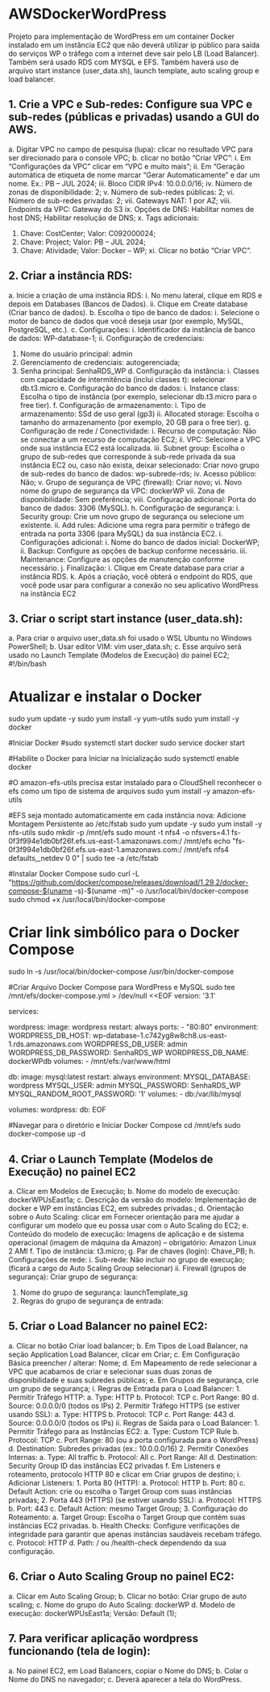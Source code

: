 # AWSDockerWordPress
Projeto para implementação de WordPress em um container Docker instalado em um instância EC2 que não deverá utilizar ip público para saída do serviços WP o tráfego com a internet
deve sair pelo LB (Load Balancer). Também será usado RDS com MYSQL e EFS. Também haverá uso de arquivo start instance (user_data.sh), launch template, auto scaling group e load balancer.

## 1.	Crie a VPC e Sub-redes: Configure sua VPC e sub-redes (públicas e privadas) usando a GUI do AWS.
a.	Digitar VPC no campo de pesquisa (lupa): clicar no resultado VPC para ser direcionado para o console VPC;
b.	clicar no botão “Criar VPC”:
i.	Em “Configurações da VPC” clicar em “VPC e muito mais”;
ii.	Em “Geração automática de etiqueta de nome marcar “Gerar Automaticamente” e dar um nome. Ex.: PB – JUL 2024;
iii.	Bloco CIDR IPv4: 10.0.0.0/16;
iv.	Número de zonas de disponibilidade: 2;
v.	Número de sub-redes públicas: 2;
vi.	Número de sub-redes privadas: 2;
vii.	Gateways NAT: 1 por AZ;
viii.	Endpoints da VPC: Gateway do S3
ix.	Opções de DNS: Habilitar nomes de host DNS; Habilitar resolução de DNS;
x.	Tags adicionais: 
1.	Chave: CostCenter; Valor: C092000024;
2.	Chave: Project; Valor: PB – JUL 2024;
3.	Chave: Atividade; Valor: Docker – WP;
xi.	Clicar no botão “Criar VPC”.

## 2.	Criar a instância RDS: 
a.	Inicie a criação de uma instância RDS:
i.	No menu lateral, clique em RDS e depois em Databases (Bancos de Dados).
ii.	Clique em Create database (Criar banco de dados).
b.	Escolha o tipo de banco de dados:
i.	Selecione o motor de banco de dados que você deseja usar (por exemplo, MySQL, PostgreSQL, etc.).
c.	Configurações: 
i.	Identificador da instância de banco de dados: WP-database-1;
ii.	Configuração de credenciais:
1.	Nome do usuário principal: admin
2.	Gerenciamento de credenciais: autogerenciada;
3.	Senha principal: SenhaRDS_WP
d.	Configuração da instância:
i.	Classes com capacidade de intermitência (inclui classes t): selecionar db.t3.micro
e.	Configuração do banco de dados:
i.	Instance class: Escolha o tipo de instância (por exemplo, selecionar db.t3.micro para o free tier).
f.	Configuração de armazenamento:
i.	Tipo de armazenamento: SSd de uso geral (gp3)
ii.	Allocated storage: Escolha o tamanho do armazenamento (por exemplo, 20 GB para o free tier).
g.	Configuração de rede / Conectividade:
i.	Recurso de computação: Não se conectar a um recurso de computação EC2;
ii.	VPC: Selecione a VPC onde sua instância EC2 está localizada.
iii.	Subnet group: Escolha o grupo de sub-redes que corresponde à sub-rede privada da sua instância EC2 ou, caso não exista, deixar selecionado: Criar novo grupo de sub-redes do banco de dados: wp-subrede-rds;
iv.	Acesso público: Não;
v.	Grupo de segurança de VPC (firewall): Criar novo;
vi.	Novo nome do grupo de segurança da VPC: dockerWP
vii.	Zona de disponibilidade: Sem preferência;
viii.	Configuração adicional: Porta do banco de dados: 3306 (MySQL).
h.	Configuração de segurança:
i.	Security group: Crie um novo grupo de segurança ou selecione um existente.
ii.	Add rules: Adicione uma regra para permitir o tráfego de entrada na porta 3306 (para MySQL) da sua instância EC2.
i.	Configurações adicional:
i.	Nome do banco de dados inicial: DockerWP;
ii.	Backup: Configure as opções de backup conforme necessário.
iii.	Maintenance: Configure as opções de manutenção conforme necessário.
j.	Finalização:
i.	Clique em Create database para criar a instância RDS.
k.	Após a criação, você obterá o endpoint do RDS, que você pode usar para configurar a conexão no seu aplicativo WordPress na instância EC2

## 3.	Criar o script start instance (user_data.sh):
a.	Para criar o arquivo user_data.sh foi usado o WSL Ubuntu no Windows PowerShell;
b.	Usar editor VIM: vim user_data.sh;
c.	Esse arquivo será usado no Launch Template (Modelos de Execução) do painel EC2;
  #!/bin/bash
# Atualizar e instalar o Docker
sudo yum update -y
sudo yum install -y yum-utils
sudo yum install -y docker

#Iniciar Docker
#sudo systemctl start docker
sudo service docker start

#Habilite o Docker para Iniciar na Inicialização
sudo systemctl enable docker

#O amazon-efs-utils precisa estar instalado para o CloudShell reconhecer o efs como um tipo de sistema de arquivos
sudo yum install -y amazon-efs-utils

#EFS seja montado automaticamente em cada instância nova: Adicione Montagem Persistente ao /etc/fstab
sudo yum update -y
sudo yum install -y nfs-utils
sudo mkdir -p /mnt/efs
sudo mount -t nfs4 -o nfsvers=4.1 fs-0f3f994e1db0bf26f.efs.us-east-1.amazonaws.com:/ /mnt/efs
echo "fs-0f3f994e1db0bf26f.efs.us-east-1.amazonaws.com:/ /mnt/efs nfs4 defaults,_netdev 0 0" | sudo tee -a /etc/fstab

#Instalar Docker Compose
sudo curl -L "https://github.com/docker/compose/releases/download/1.29.2/docker-compose-$(uname -s)-$(uname -m)" -o /usr/local/bin/docker-compose
sudo chmod +x /usr/local/bin/docker-compose

# Criar link simbólico para o Docker Compose
sudo ln -s /usr/local/bin/docker-compose /usr/bin/docker-compose

#Criar Arquivo Docker Compose para WordPress e MySQL
sudo tee /mnt/efs/docker-compose.yml > /dev/null <<EOF
version: '3.1'

services:

  wordpress:
    image: wordpress
    restart: always
    ports:
      - "80:80"
    environment:
      WORDPRESS_DB_HOST: wp-database-1.c742yg8w8ch8.us-east-1.rds.amazonaws.com
      WORDPRESS_DB_USER: admin
      WORDPRESS_DB_PASSWORD: SenhaRDS_WP
      WORDPRESS_DB_NAME: dockerWPdb
    volumes:
      - /mnt/efs:/var/www/html

  db:
    image: mysql:latest
    restart: always
    environment:
      MYSQL_DATABASE: wordpress
      MYSQL_USER: admin
      MYSQL_PASSWORD: SenhaRDS_WP
      MYSQL_RANDOM_ROOT_PASSWORD: '1'
    volumes:
      - db:/var/lib/mysql

volumes:
  wordpress:
  db:
EOF

#Navegar para o diretório e Iniciar Docker Compose
cd /mnt/efs
sudo docker-compose up -d

## 4.	Criar o Launch Template (Modelos de Execução) no painel EC2
a.	Clicar em Modelos de Execução;
b.	Nome do modelo de execução: dockerWPUsEast1a;
c.	Descrição da versão do modelo: Implementação de docker e WP em instâncias EC2, em subredes privadas.;
d.	Orientação sobre o Auto Scaling: clicar em Fornecer orientação para me ajudar a configurar um modelo que eu possa usar com o Auto Scaling do EC2;
e.	Conteúdo do modelo de execução: Imagens de aplicação e de sistema operacional (imagem de máquina da Amazon) – obrigatório: Amazon Linux 2 AMI 
f.	Tipo de instância: t3.micro;
g.	Par de chaves (login): Chave_PB;
h.	Configurações de rede:
i.	Sub-rede: Não incluir no grupo de execução; (ficará a cargo do Auto Scaling Group selecionar)
ii.	Firewall (grupos de segurança): Criar grupo de segurança: 
1.	Nome do grupo de segurança: launchTemplate_sg
2.	Regras do grupo de segurança de entrada:

## 5.	Criar o Load Balancer no painel EC2:
a.	Clicar no botão Criar load balancer;
b.	Em Tipos de Load Balancer, na seção Application Load Balancer, clicar em Criar;
c.	Em Configuração Básica preencher / alterar: Nome;
d.	Em Mapeamento de rede selecionar a VPC que acabamos de criar e selecionar suas duas zonas de disponibilidade e suas subredes públicas;
e.	Em Grupos de segurança, crie um grupo de segurança;
  i.	Regras de Entrada para o Load Balancer:
    1.	Permitir Tráfego HTTP:
      a.	Type: HTTP
      b.	Protocol: TCP
      c.	Port Range: 80
      d.	Source: 0.0.0.0/0 (todos os IPs)
    2.	Permitir Tráfego HTTPS (se estiver usando SSL):
      a.	Type: HTTPS
      b.	Protocol: TCP
      c.	Port Range: 443
      d.	Source: 0.0.0.0/0 (todos os IPs)
  ii.	Regras de Saída para o Load Balancer:
    1.	Permitir Tráfego para as Instâncias EC2:
      a.	Type: Custom TCP Rule
      b.	Protocol: TCP
      c.	Port Range: 80 (ou a porta configurada para o WordPress)
      d.	Destination: Subredes privadas (ex.: 10.0.0.0/16)
    2.	Permitir Conexões Internas:
      a.	Type: All traffic
      b.	Protocol: All
      c.	Port Range: All
      d.	Destination: Security Group ID das instâncias EC2 privadas
f.	Em Listeners e roteamento, protocolo HTTP 80 e clicar em Criar grupos de destino;
  i.	Adicionar Listeners:
    1.	Porta 80 (HTTP):
      a.	Protocol: HTTP
      b.	Port: 80
      c.	Default Action: crie ou escolha o Target Group com suas instâncias privadas;
    2.	Porta 443 (HTTPS) (se estiver usando SSL):
      a.	Protocol: HTTPS
      b.	Port: 443
      c.	Default Action: mesmo Target Group;
    3.	Configuração do Roteamento:
      a.	Target Group: Escolha o Target Group que contém suas instâncias EC2 privadas.
      b.	Health Checks: Configure verificações de integridade para garantir que apenas instâncias saudáveis recebam tráfego.
      c.	Protocol: HTTP
      d.	Path: / ou /health-check dependendo da sua configuração.

## 6.	Criar o Auto Scaling Group no painel EC2:
a.	Clicar em Auto Scaling Group;
b.	Clicar no botão: Criar grupo de auto scaling;
c.	Nome do grupo do Auto Scaling: dockerWP
d.	Modelo de execução: dockerWPUsEast1a; Versão: Default (1);

## 7.	Para verificar aplicação wordpress funcionando (tela de login):
a. No painel EC2, em Load Balancers, copiar o Nome do DNS;
b. Colar o Nome do DNS no navegador;
c. Deverá aparecer a tela do WordPress.

